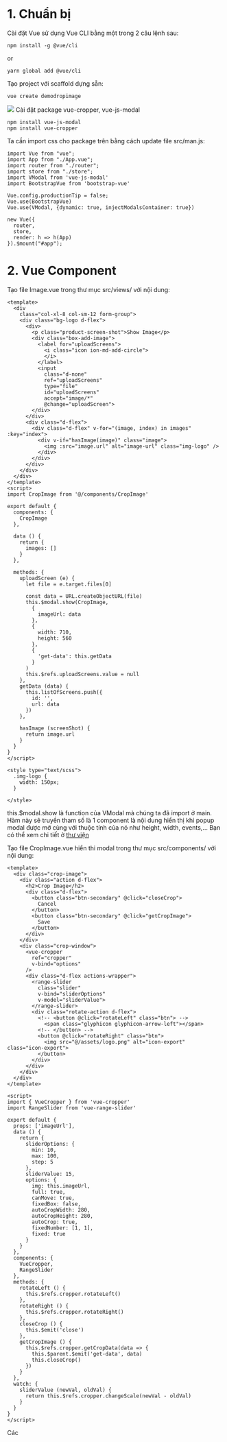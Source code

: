 # 1. Chuẩn bị
Cài đặt Vue sử dụng Vue CLI bằng một trong 2 câu lệnh sau:

`npm install -g @vue/cli`

   or
     
`yarn global add @vue/cli`

Tạo project với scaffold dựng sẵn:

`vue create demodropimage`

![](https://images.viblo.asia/cfe193a8-dce1-4f25-ad02-f2807b483a42.png)
Cài đặt package vue-cropper, vue-js-modal
```
npm install vue-js-modal
npm install vue-cropper
```
Ta cần import css cho package trên bằng cách update file src/man.js:
```
import Vue from "vue";
import App from "./App.vue";
import router from "./router";
import store from "./store";
import VModal from 'vue-js-modal'
import BootstrapVue from 'bootstrap-vue'

Vue.config.productionTip = false;
Vue.use(BootstrapVue)
Vue.use(VModal, {dynamic: true, injectModalsContainer: true})

new Vue({
  router,
  store,
  render: h => h(App)
}).$mount("#app");

```
# 2. Vue Component
Tạo file Image.vue trong thư mục src/views/ với nội dung:
```
<template>
  <div
    class="col-xl-8 col-sm-12 form-group">
    <div class="bg-logo d-flex">
      <div>
        <p class="product-screen-shot">Show Image</p>
        <div class="box-add-image">
          <label for="uploadScreens">
            <i class="icon ion-md-add-circle">
            </i>
          </label>
          <input
            class="d-none"
            ref="uploadScreens"
            type="file"
            id="uploadScreens"
            accept="image/*"
            @change="uploadScreen">
        </div>
      </div>
      <div class="d-flex">
        <div class="d-flex" v-for="(image, index) in images" :key="index">
          <div v-if="hasImage(image)" class="image">
            <img :src="image.url" alt="image-url" class="img-logo" />
          </div>
        </div>
      </div>
    </div>
  </div>
</template>
<script>
import CropImage from '@/components/CropImage'

export default {
  components: {
    CropImage
  },

  data () {
    return {
      images: []
    }
  },
  
  methods: {
    uploadScreen (e) {
      let file = e.target.files[0]

      const data = URL.createObjectURL(file)
      this.$modal.show(CropImage,
        {
          imageUrl: data
        },
        {
          width: 710,
          height: 560
        },
        {
          'get-data': this.getData
        }
      )
      this.$refs.uploadScreens.value = null
    },
    getData (data) {
      this.listOfScreens.push({
        id: '',
        url: data
      })
    },
    
    hasImage (screenShot) {
      return image.url
    }
  }
}
</script>

<style type="text/scss">
  .img-logo {
    width: 150px;
  }

</style>
```
this.$modal.show là function của VModal mà chúng ta đã import ở main. Hàm này sẽ truyền tham số là 1 component là nội dung hiển thị khi popup modal được mở cùng với thuộc tính của nó như height, width, events,... Bạn có thể xem chi tiết ở [thư viện](https://www.npmjs.com/package/vue-js-modal)

Tạo file CropImage.vue hiển thi modal trong thư mục src/components/ với nội dung:
```
<template>
  <div class="crop-image">
    <div class="action d-flex">
      <h2>Crop Image</h2>
      <div class="d-flex">
        <button class="btn-secondary" @click="closeCrop">
          Cancel
        </button>
        <button class="btn-secondary" @click="getCropImage">
          Save
        </button>
      </div>
    </div>
    <div class="crop-window">
      <vue-cropper
        ref="cropper"
        v-bind="options"
      />
      <div class="d-flex actions-wrapper">
        <range-slider
          class="slider"
          v-bind="sliderOptions"
          v-model="sliderValue">
        </range-slider>
        <div class="rotate-action d-flex">
          <!-- <button @click="rotateLeft" class="btn"> -->
            <span class="glyphicon glyphicon-arrow-left"></span>
          <!-- </button> -->
          <button @click="rotateRight" class="btn">
            <img src="@/assets/logo.png" alt="icon-export" class="icon-export">
          </button>
        </div>
      </div>
    </div>
  </div>
</template>

<script>
import { VueCropper } from 'vue-cropper'
import RangeSlider from 'vue-range-slider'

export default {
  props: ['imageUrl'],
  data () {
    return {
      sliderOptions: {
        min: 10,
        max: 100,
        step: 5
      },
      sliderValue: 15,
      options: {
        img: this.imageUrl,
        full: true,
        canMove: true,
        fixedBox: false,
        autoCropWidth: 280,
        autoCropHeight: 280,
        autoCrop: true,
        fixedNumber: [1, 1],
        fixed: true
      }
    }
  },
  components: {
    VueCropper,
    RangeSlider
  },
  methods: {
    rotateLeft () {
      this.$refs.cropper.rotateLeft()
    },
    rotateRight () {
      this.$refs.cropper.rotateRight()
    },
    closeCrop () {
      this.$emit('close')
    },
    getCropImage () {
      this.$refs.cropper.getCropData(data => {
        this.$parent.$emit('get-data', data)
        this.closeCrop()
      })
    }
  },
  watch: {
    sliderValue (newVal, oldVal) {
      return this.$refs.cropper.changeScale(newVal - oldVal)
    }
  }
}
</script>
```
Các <style> không là quá quan trọng đối với ví dụ này; nó chỉ làm sạch trang và không có bất kỳ ảnh hưởng thực sự nào từ thư viện.
    
Lưu ý imageUrl các biến xuất hiện trong <template>khối. Các biến này đại diện cho hình ảnh gốc, như được xác định thông qua props đã được xử lý. 
Chúng ta sẽ có thể truy cập hình ảnh nguồn trực tiếp thông qua biến ref, tương tự như sử dụng một querySelector là một đối tượng trong DOM.
 
Chúng ta sẽ định cấu hình crop image và các events trong methods, được kích hoạt sau khi tương tác với DOM.
    
Đến đây ta có thể khởi tạo server để test thử:
    
`npm run serve`
    
Truy cập vào đường link http://localhost:8000 trên trình duyệt để xem kết quả. 
    
   Modal crop image
 ![](https://images.viblo.asia/314fd56b-ec68-4b77-9dc1-b24a0d34016b.png)
    
  Hình ảnh sau khi crop
    ![](https://images.viblo.asia/fdd7b859-de62-4f9c-8059-9f9ee6b0adcd.png)

# 3. Phần kết luận
Bạn vừa thấy cách thao tác hình ảnh bằng thư viện vue-cropper từ trong ứng dụng web Vue.js. Điều này hữu ích nếu bạn cần lấy hình ảnh từ người dùng được sử dụng như một phần của hồ sơ của họ hoặc tương tự vì bạn muốn kích thước phù hợp để hình ảnh của bạn không bị hỏng.